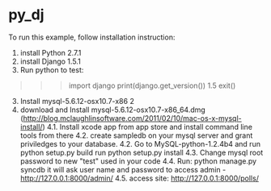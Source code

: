 py_dj
=====
To run this example, follow installation instruction:


1. install Python 2.7.1
2. install Django 1.5.1
3. Run python to test:
>>> import django
>>> print(django.get_version())
1.5
>>> exit()
3. Install mysql-5.6.12-osx10.7-x86 2
4. download and Install mysql-5.6.12-osx10.7-x86_64.dmg (http://blog.mclaughlinsoftware.com/2011/02/10/mac-os-x-mysql-install/)
4.1. Install xcode app from app store and install command line tools from there
4.2. create sampledb on your mysql server and grant priviledges to your database.
4.2. Go to MySQL-python-1.2.4b4 and 
    run python setup.py build
    run python setup.py install
4.3. Change mysql root password to new "test" used in your code
4.4. Run: python manage.py syncdb
  it will ask user name and password to access admin - http://127.0.0.1:8000/admin/
4.5. access site: http://127.0.0.1:8000/polls/

